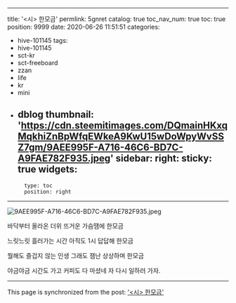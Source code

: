 
---
title: '<시> 한모금'
permlink: 5gnret
catalog: true
toc_nav_num: true
toc: true
position: 9999
date: 2020-06-26 11:51:51
categories:
- hive-101145
tags:
- hive-101145
- sct-kr
- sct-freeboard
- zzan
- life
- kr
- mini
- dblog
thumbnail: 'https://cdn.steemitimages.com/DQmainHKxqMqkhiZnBpWfqEWkeA9KwU15wDoWpyWvSSZ7gm/9AEE995F-A716-46C6-BD7C-A9FAE782F935.jpeg'
sidebar:
    right:
        sticky: true
widgets:
    -
        type: toc
        position: right
---


![9AEE995F-A716-46C6-BD7C-A9FAE782F935.jpeg](https://cdn.steemitimages.com/DQmainHKxqMqkhiZnBpWfqEWkeA9KwU15wDoWpyWvSSZ7gm/9AEE995F-A716-46C6-BD7C-A9FAE782F935.jpeg)


바닥부터 올라온 더위
뜨거운 가슴땜에 한모금

느릿느릿 흘러가는 시간
아직도 1시 답답해 한모금

뭘해도 즐겁지 않는 인생
그래도 잼난 상상하며 한모금

야금야금 시간도 가고
커피도 다 마셨네
자 다시 일하러 가자.

- - -

This page is synchronized from the post: ['<시> 한모금'](https://steemit.com/@kingbit/5gnret)
